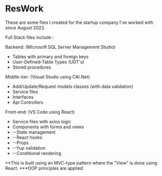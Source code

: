 # ResWork

These are some files I created for the startup company I've worked with since August 2023. 

Full Stack files include :

Backend: (Microsoft SQL Server Management Studio) 
- Tables with primary and foreign keys
- User-Defined-Table Types (UDT's)
- Stored procedures

Middle-tier: (Visual Studio using C#/.Net)
- Add/Update/Request models classes (with data validation)
- Service files
- Interfaces
- Api Controllers

Front-end: (VS Code using React)
- Service files with axios logic
- Components with forms and views
- --State management
- --React hooks
- --Props
- --Yup validation
- --Conditional rendering

**This is built using an MVC-type pattern where the "View" is done using React.
***OOP principles are applied.
